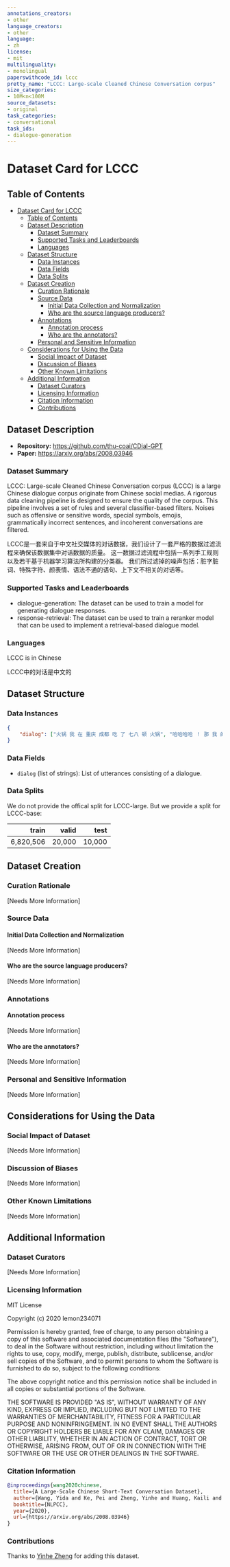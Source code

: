 ```yaml
---
annotations_creators:
- other
language_creators:
- other
language:
- zh
license:
- mit
multilinguality:
- monolingual
paperswithcode_id: lccc
pretty_name: "LCCC: Large-scale Cleaned Chinese Conversation corpus"
size_categories:
- 10M<n<100M
source_datasets:
- original
task_categories:
- conversational
task_ids:
- dialogue-generation
---
```


# Dataset Card for LCCC

## Table of Contents
- [Dataset Card for LCCC](#dataset-card-for-lccc)
  - [Table of Contents](#table-of-contents)
  - [Dataset Description](#dataset-description)
    - [Dataset Summary](#dataset-summary)
    - [Supported Tasks and Leaderboards](#supported-tasks-and-leaderboards)
    - [Languages](#languages)
  - [Dataset Structure](#dataset-structure)
    - [Data Instances](#data-instances)
    - [Data Fields](#data-fields)
    - [Data Splits](#data-splits)
  - [Dataset Creation](#dataset-creation)
    - [Curation Rationale](#curation-rationale)
    - [Source Data](#source-data)
      - [Initial Data Collection and Normalization](#initial-data-collection-and-normalization)
      - [Who are the source language producers?](#who-are-the-source-language-producers)
    - [Annotations](#annotations)
      - [Annotation process](#annotation-process)
      - [Who are the annotators?](#who-are-the-annotators)
    - [Personal and Sensitive Information](#personal-and-sensitive-information)
  - [Considerations for Using the Data](#considerations-for-using-the-data)
    - [Social Impact of Dataset](#social-impact-of-dataset)
    - [Discussion of Biases](#discussion-of-biases)
    - [Other Known Limitations](#other-known-limitations)
  - [Additional Information](#additional-information)
    - [Dataset Curators](#dataset-curators)
    - [Licensing Information](#licensing-information)
    - [Citation Information](#citation-information)
    - [Contributions](#contributions)

## Dataset Description

- **Repository:** https://github.com/thu-coai/CDial-GPT
- **Paper:** https://arxiv.org/abs/2008.03946

### Dataset Summary

LCCC: Large-scale Cleaned Chinese Conversation corpus (LCCC) is a large Chinese dialogue corpus originate from Chinese social medias. A rigorous data cleaning pipeline is designed to ensure the quality of the corpus. This pipeline involves a set of rules and several classifier-based filters. Noises such as offensive or sensitive words, special symbols, emojis, grammatically incorrect sentences, and incoherent conversations are filtered.

LCCC是一套来自于中文社交媒体的对话数据，我们设计了一套严格的数据过滤流程来确保该数据集中对话数据的质量。 这一数据过滤流程中包括一系列手工规则以及若干基于机器学习算法所构建的分类器。 我们所过滤掉的噪声包括：脏字脏词、特殊字符、颜表情、语法不通的语句、上下文不相关的对话等。

### Supported Tasks and Leaderboards

- dialogue-generation: The dataset can be used to train a model for generating dialogue responses.
- response-retrieval: The dataset can be used to train a reranker model that can be used to implement a retrieval-based dialogue model.

### Languages

LCCC is in Chinese

LCCC中的对话是中文的

## Dataset Structure

### Data Instances

```json
{
    "dialog": ["火锅 我 在 重庆 成都 吃 了 七八 顿 火锅", "哈哈哈哈 ！ 那 我 的 嘴巴 可能 要 烂掉 ！", "不会 的 就是 好 油腻"]
}
```

### Data Fields

- `dialog` (list of strings): List of utterances consisting of a dialogue.

### Data Splits

We do not provide the offical split for LCCC-large.
But we provide a split for LCCC-base:

|train|valid|test|
|---:|---:|---:|
|6,820,506 | 20,000 | 10,000|

## Dataset Creation

### Curation Rationale

[Needs More Information]

### Source Data

#### Initial Data Collection and Normalization

[Needs More Information]

#### Who are the source language producers?

[Needs More Information]

### Annotations

#### Annotation process

[Needs More Information]

#### Who are the annotators?

[Needs More Information]

### Personal and Sensitive Information

[Needs More Information]

## Considerations for Using the Data

### Social Impact of Dataset

[Needs More Information]

### Discussion of Biases

[Needs More Information]

### Other Known Limitations

[Needs More Information]

## Additional Information

### Dataset Curators

[Needs More Information]

### Licensing Information

MIT License

Copyright (c) 2020 lemon234071

Permission is hereby granted, free of charge, to any person obtaining a copy
of this software and associated documentation files (the "Software"), to deal
in the Software without restriction, including without limitation the rights
to use, copy, modify, merge, publish, distribute, sublicense, and/or sell
copies of the Software, and to permit persons to whom the Software is
furnished to do so, subject to the following conditions:

The above copyright notice and this permission notice shall be included in all
copies or substantial portions of the Software.

THE SOFTWARE IS PROVIDED "AS IS", WITHOUT WARRANTY OF ANY KIND, EXPRESS OR
IMPLIED, INCLUDING BUT NOT LIMITED TO THE WARRANTIES OF MERCHANTABILITY,
FITNESS FOR A PARTICULAR PURPOSE AND NONINFRINGEMENT. IN NO EVENT SHALL THE
AUTHORS OR COPYRIGHT HOLDERS BE LIABLE FOR ANY CLAIM, DAMAGES OR OTHER
LIABILITY, WHETHER IN AN ACTION OF CONTRACT, TORT OR OTHERWISE, ARISING FROM,
OUT OF OR IN CONNECTION WITH THE SOFTWARE OR THE USE OR OTHER DEALINGS IN THE
SOFTWARE.

### Citation Information

```bibtex
@inproceedings{wang2020chinese,
  title={A Large-Scale Chinese Short-Text Conversation Dataset},
  author={Wang, Yida and Ke, Pei and Zheng, Yinhe and Huang, Kaili and Jiang, Yong and Zhu, Xiaoyan and Huang, Minlie},
  booktitle={NLPCC},
  year={2020},
  url={https://arxiv.org/abs/2008.03946}
}
```

### Contributions

Thanks to [Yinhe Zheng](https://github.com/silverriver) for adding this dataset.
